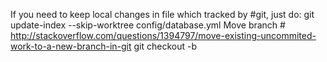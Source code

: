 If you need to keep local changes in file which tracked by #git, just do:
git update-index --skip-worktree config/database.yml
Move branch # http://stackoverflow.com/questions/1394797/move-existing-uncommited-work-to-a-new-branch-in-git
git checkout -b <new-branch>

